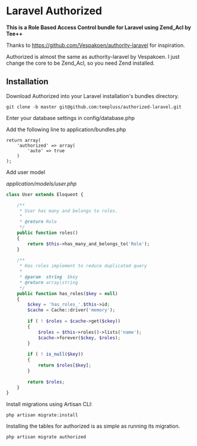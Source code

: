 # Laravel Authorized

**This is a Role Based Access Control bundle for Laravel using Zend_Acl by Tee++**

Thanks to https://github.com/Vespakoen/authority-laravel for inspiration.

Authorized is almost the same as authority-laravel by Vespakoen. 
I just change the core to be Zend_Acl, so you need Zend installed.


## Installation

Download Authorized into your Laravel installation's bundles directory.

	git clone -b master git@github.com:teepluss/authorized-laravel.git

Enter your database settings in config/database.php

Add the following line to application/bundles.php
	
	return array(
		'authorized' => array(
			'auto' => true
		)
	);
	
Add user model

*application/models/user.php*

```php
class User extends Eloquent {

	/**
	 * User has many and belongs to roles.
	 * 
	 * @return Role
	 */
	public function roles()
	{
		return $this->has_many_and_belongs_to('Role');
	}
	
	/**
	 * Has roles implement to reduce duplicated query
	 * 
	 * @param  string  $key
	 * @return array|string
	 */
	public function has_roles($key = null)
	{
		$ckey = 'has_roles_'.$this->id;
		$cache = Cache::driver('memory');
		
		if ( ! $roles = $cache->get($ckey)) 
		{		
			$roles = $this->roles()->lists('name');
			$cache->forever($ckey, $roles);
		}
		
		if ( ! is_null($key))
		{
			return $roles[$key];
		}
		
		return $roles;
	}
}
```

Install migrations using Artisan CLI:

	php artisan migrate:install
	
Installing the tables for authorized is as simple as running its migration.

	php artisan migrate authorized
